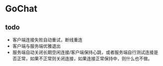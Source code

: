 # GoChat

## todo

* 客户端连接失败自动重试，断线重连
* 客户端与服务端优雅退出
* 服务端自动关闭长期空闲连接/客户端保持心跳，或者服务端自行测试连接是否正常，如果不正常则关闭连接，如果连接正常保持中，则什么也不做。
